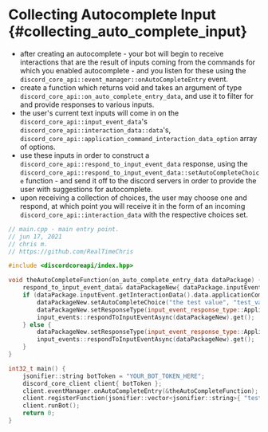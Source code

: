 Collecting Autocomplete Input {#collecting_auto_complete_input}
============
- after creating an autocomplete - your bot will begin to receive interactions that are the result of inputs coming from the commands for which you enabled autocomplete - and you listen for these using the `discord_core_api::event_manager::onAutoCompleteEntry` event.
- create a function which returns void and takes an argument of type `discord_core_api::on_auto_complete_entry_data`, and use it to filter for and provide responses to various inputs.
- the user's current text inputs will come in on the `discord_core_api::input_event_data`'s `discord_core_api::interaction_data::data`'s, `discord_core_api::application_command_interaction_data_option` array of options.
- use these inputs in order to construct a `discord_core_api::respond_to_input_event_data` response, using the `discord_core_api::respond_to_input_event_data::setAutoCompleteChoice` function - and send it off to the discord servers in order to provide the user with suggestions for autocomplete.
- upon receiving a collection of choices, the user may choose one and respond, at which point you will receive it in the form of an incoming `discord_core_api::interaction_data` with the respective choices set.

```cpp
// main.cpp - main entry point.
// jun 17, 2021
// chris m.
// https://github.com/RealTimeChris

#include <discordcoreapi/index.hpp>

void theAutoCompleteFunction(on_auto_complete_entry_data dataPackage) {
	respond_to_input_event_data& dataPackageNew{ dataPackage.inputEvent };
	if (dataPackage.inputEvent.getInteractionData().data.applicationCommandData.options[0].valueString.find("tes") != jsonifier::string::npos) {
		dataPackageNew.setAutoCompleteChoice("the test value", "test_value_name");
		dataPackageNew.setResponseType(input_event_response_type::Application_Command_AutoComplete_Result);
		input_events::respondToInputEventAsync(dataPackageNew).get();
	} else {
		dataPackageNew.setResponseType(input_event_response_type::Application_Command_AutoComplete_Result);
		input_events::respondToInputEventAsync(dataPackageNew).get();
	}
}

int32_t main() {
	jsonifier::string botToken = "YOUR_BOT_TOKEN_HERE";
	discord_core_client client{ botToken };
	client.eventManager.onAutoCompleteEntry(&theAutoCompleteFunction);
	client.registerFunction(jsonifier::vector<jsonifier::string>{ "test" }, makeUnique<test>());
	client.runBot();
	return 0;
}
```
